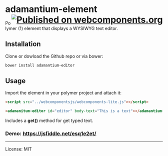 # adamantium-element <span style="float: right">[![Published on webcomponents.org](https://img.shields.io/badge/webcomponents.org-published-blue.svg)](https://www.webcomponents.org/element/deblanco/adamantium-editor)</span>

Polymer (1) element that displays a WYSIWYG text editor.

## Installation

Clone or dowload the Github repo or via bower:

```bash
bower install adamantium-editor
```

## Usage

Import the element in your polymer project and attach it:

<!--
```
<custom-element-demo>
  <template>
    <link rel="import" href="adamantium-editor.html">
    <next-code-block></next-code-block>
  </template>
</custom-element-demo>
```
-->
```html
<script src="../webcomponentsjs/webcomponents-lite.js"></script>

<adamanitum-editor id="editor" body-text="This is a text"></adamantium-editor>
```

Includes a **get()** method for get typed text.

### Demo: https://jsfiddle.net/esq1e2et/

---

License: MIT